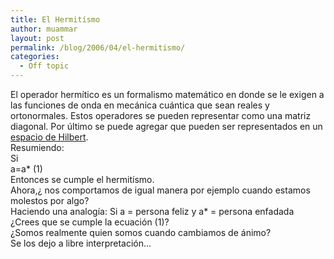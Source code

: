 ```yaml
---
title: El Hermitísmo
author: muammar
layout: post
permalink: /blog/2006/04/el-hermitismo/
categories:
  - Off topic
---
```

El operador hermítico es un formalismo matemático en donde se le exigen a las funciones de onda en mecánica cuántica que sean reales y ortonormales. Estos operadores se pueden representar como una matriz diagonal. Por último se puede agregar que pueden ser representados en un <a href="http://es.wikipedia.org/wiki/Espacio_de_Hilbert"  target="_blank" >espacio de Hilbert</a>.  
Resumiendo:  
Si  
a=a* (1)  
Entonces se cumple el hermitísmo.  
Ahora,¿ nos comportamos de igual manera por ejemplo cuando estamos molestos por algo?  
Haciendo una analogía: Si a = persona feliz y a* = persona enfadada  
¿Crees que se cumple la ecuación (1)?  
¿Somos realmente quien somos cuando cambiamos de ánimo?  
Se los dejo a libre interpretación&#8230;